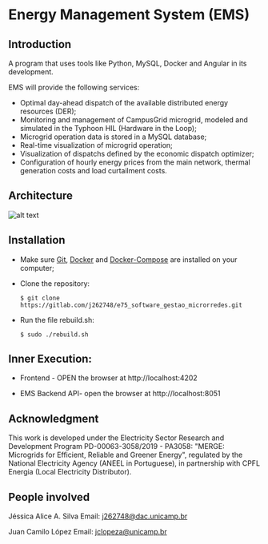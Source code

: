 # Energy Management System (EMS)

## Introduction
A program that uses tools like Python, MySQL, Docker and Angular in its development.

EMS will provide the following services:
* Optimal day-ahead dispatch of the available distributed energy resources (DER);
* Monitoring and management of CampusGrid microgrid, modeled and simulated in the Typhoon HIL (Hardware in the Loop);
* Microgrid operation data is stored in a MySQL database;
* Real-time visualization of microgrid operation;
* Visualization of dispatchs defined by the economic dispatch optimizer;
* Configuration of hourly energy prices from the main network, thermal generation costs and load curtailment costs.
    
## Architecture

![alt text](https://labrei.dsce.fee.unicamp.br:6498/merge/e75_software_gestao_microrredes/-/raw/master/arquitetura.PNG)

## Installation

- Make sure [Git](https://git-scm.com/downloads), [Docker](https://docs.docker.com/get-docker/) and [Docker-Compose](https://docs.docker.com/compose/install/) are installed on your computer;

- Clone the repository:

    `$ git clone https://gitlab.com/j262748/e75_software_gestao_microrredes.git`

- Run the file rebuild.sh:

    `$ sudo ./rebuild.sh`

## Inner Execution:

- Frontend - OPEN the browser at http://localhost:4202

- EMS Backend API- open the browser at http://localhost:8051


## Acknowledgment
This work is developed under the Electricity Sector Research and Development Program PD-00063-3058/2019 - PA3058: "MERGE: Microgrids for Efficient, Reliable and Greener Energy", regulated by the National Electricity Agency (ANEEL in Portuguese), in partnership with CPFL Energia (Local Electricity Distributor).


## People involved
Jéssica Alice A. Silva
Email: j262748@dac.unicamp.br

Juan Camilo López
Email: jclopeza@unicamp.br






